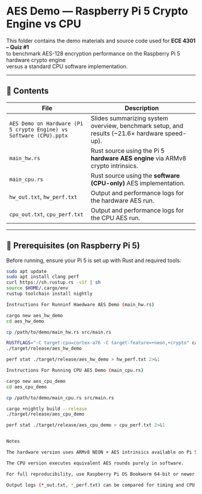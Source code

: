 # AES Demo — Raspberry Pi 5 Crypto Engine vs CPU

This folder contains the demo materials and source code used for **ECE 4301 – Quiz #1**  
to benchmark AES-128 encryption performance on the Raspberry Pi 5 hardware crypto engine  
versus a standard CPU software implementation.

---

## 📂 Contents
| File | Description |
|------|--------------|
| `AES Demo on Hardware (Pi 5 crypto Engine) vs Software (CPU).pptx` | Slides summarizing system overview, benchmark setup, and results (~21.6× hardware speed-up). |
| `main_hw.rs` | Rust source using the Pi 5 **hardware AES engine** via ARMv8 crypto intrinsics. |
| `main_cpu.rs` | Rust source using the **software (CPU-only)** AES implementation. |
| `hw_out.txt`, `hw_perf.txt` | Output and performance logs for the hardware AES run. |
| `cpu_out.txt`, `cpu_perf.txt` | Output and performance logs for the CPU AES run. |

---

## 🧰 Prerequisites (on Raspberry Pi 5)

Before running, ensure your Pi 5 is set up with Rust and required tools:

```bash
sudo apt update
sudo apt install clang perf
curl https://sh.rustup.rs -sSf | sh
source $HOME/.cargo/env
rustup toolchain install nightly

Instructions For Runninf Haedware AES Demo (main_hw.rs) 

cargo new aes_hw_demo
cd aes_hw_demo

cp /path/to/demo/main_hw.rs src/main.rs

RUSTFLAGS="-C target-cpu=cortex-a76 -C target-feature=+neon,+crypto" cargo +nightly build --release
./target/release/aes_hw_demo

perf stat ./target/release/aes_hw_demo > hw_perf.txt 2>&1

Instructions For Running CPU AES Demo (main_cpu.rs)

cargo new aes_cpu_demo
cd aes_cpu_demo

cp /path/to/demo/main_cpu.rs src/main.rs

cargo +nightly build --release
./target/release/aes_cpu_demo

perf stat ./target/release/aes_cpu_demo > cpu_perf.txt 2>&1


Notes

The hardware version uses ARMv8 NEON + AES intrinsics available on Pi 5.

The CPU version executes equivalent AES rounds purely in software.

For full reproducibility, use Raspberry Pi OS Bookworm 64-bit or newer.

Output logs (*_out.txt, *_perf.txt) can be compared for timing and CPU utilization.
